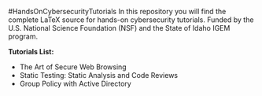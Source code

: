 #HandsOnCybersecurityTutorials
In this repository you will find the complete LaTeX source for hands-on cybersecurity tutorials. Funded by the U.S. National Science Foundation (NSF) and the State of Idaho IGEM program.

**Tutorials List:**
* The Art of Secure Web Browsing 
* Static Testing: Static Analysis and Code Reviews 
* Group Policy with Active Directory 
